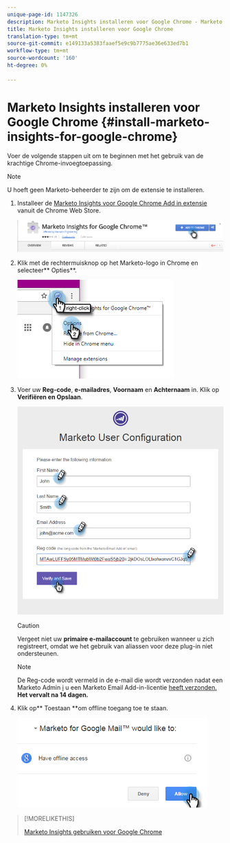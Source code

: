 ```yaml
---
unique-page-id: 1147326
description: Marketo Insights installeren voor Google Chrome - Marketo Docs - Productdocumentatie
title: Marketo Insights installeren voor Google Chrome
translation-type: tm+mt
source-git-commit: e149133a5383faaef5e9c9b7775ae36e633ed7b1
workflow-type: tm+mt
source-wordcount: '160'
ht-degree: 0%

---
```



# Marketo Insights installeren voor Google Chrome {#install-marketo-insights-for-google-chrome}

Voer de volgende stappen uit om te beginnen met het gebruik van de krachtige Chrome-invoegtoepassing.

>[!NOTE]
>
>U hoeft geen Marketo-beheerder te zijn om de extensie te installeren.

1. Installeer de [Marketo Insights voor Google Chrome Add in extensie](https://chrome.google.com/webstore/detail/marketo-for-google-mail/jjkfbhajlmoeegbjgjipliamplidmbjb) vanuit de Chrome Web Store.

   ![](assets/image2015-10-5-10-3a24-3a7.png)

1. Klik met de rechtermuisknop op het Marketo-logo in Chrome en selecteer** Opties**.

   ![](assets/two.png)

1. Voer uw **Reg-code**, **e-mailadres**, **Voornaam** en **Achternaam** in. Klik op **Verifiëren en Opslaan**.

   ![](assets/three.png)

   >[!CAUTION]
   >
   >Vergeet niet uw **primaire e-mailaccount** te gebruiken wanneer u zich registreert, omdat we het gebruik van aliassen voor deze plug-in niet ondersteunen.

   >[!NOTE]
   >
   >De Reg-code wordt vermeld in de e-mail die wordt verzonden nadat een Marketo Admin [i](http://docs.marketo.com/pages/viewpage.action?pageid=7510848) u een Marketo Email Add-in-licentie [](../../../product-docs/marketo-sales-insight/msi-outlook-plugin/issue-a-marketo-email-add-in-license.md) [heeft verzonden.](http://docs.marketo.com/pages/viewpage.action?pageid=7510848) **Het vervalt na 14 dagen.**

1. Klik op** Toestaan **om offline toegang toe te staan.

   ![](assets/image2015-10-5-10-3a34-3a1.png)

>[!MORELIKETHIS]
>
>[Marketo Insights gebruiken voor Google Chrome](using-marketo-insights-for-google-chrome.md)

